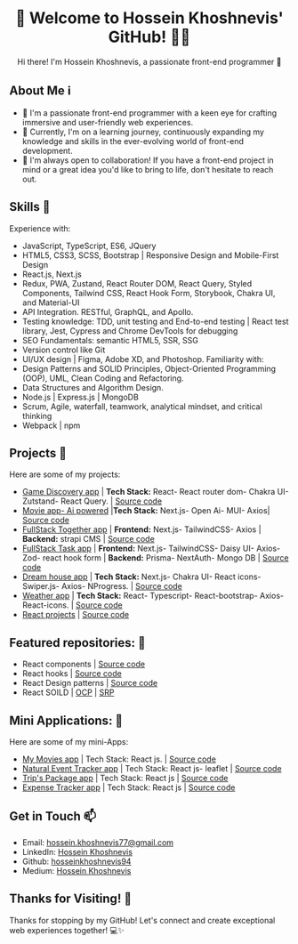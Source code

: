 <h1 align="center">👋 Welcome to Hossein Khoshnevis' GitHub! 👨‍💻</h1>
<p align="center">
  Hi there! I'm Hossein Khoshnevis, a passionate front-end programmer 🚀
</p>

## About Me ℹ️
- 👀 I'm a passionate front-end programmer with a keen eye for crafting immersive and user-friendly web experiences.
- 🌱 Currently, I'm on a learning journey, continuously expanding my knowledge and skills in the ever-evolving world of front-end development.
- 💞️ I'm always open to collaboration! If you have a front-end project in mind or a great idea you'd like to bring to life, don't hesitate to reach out.
  

## Skills 🚀
Experience with:
- JavaScript, TypeScript, ES6, JQuery
- HTML5, CSS3, SCSS, Bootstrap | Responsive Design and Mobile-First Design
- React.js, Next.js
- Redux, PWA, Zustand, React Router DOM, React Query, Styled Components, Tailwind CSS, React Hook Form, Storybook, Chakra UI, and Material-UI
- API Integration. RESTful, GraphQL, and Apollo.
- Testing knowledge: TDD, unit testing and End-to-end testing | React test library, Jest, Cypress and Chrome DevTools for debugging
- SEO Fundamentals: semantic HTML5, SSR, SSG
- Version control like Git
- UI/UX design | Figma, Adobe XD, and Photoshop.
Familiarity with:
- Design Patterns and SOLID Principles, Object-Oriented Programming (OOP), UML, Clean Coding and Refactoring.
- Data Structures and Algorithm Design.
- Node.js | Express.js | MongoDB 
- Scrum, Agile, waterfall, teamwork, analytical mindset, and critical thinking
- Webpack | npm 


## Projects 💼
Here are some of my projects:
- [Game Discovery app](https://game-discovery-app-sepia.vercel.app/) | **Tech Stack:** React- React router dom- Chakra UI- Zutstand- React Query. | [Source code](https://github.com/hosseinkhoshnevis94/Game-discovery-app)
- [Movie app- Ai powered](https://weather-app-beta-dusky-62.vercel.app/) |**Tech Stack:** Next.js- Open Ai- MUI- Axios| [Source code](https://github.com/hosseinkhoshnevis94/Weather-app/tree/main)
- [FullStack Together app](https://weather-app-beta-dusky-62.vercel.app/) | **Frontend:** Next.js- TailwindCSS- Axios | **Backend:** strapi CMS | [Source code](https://github.com/hosseinkhoshnevis94/Weather-app/tree/main)
- [FullStack Task app](https://weather-app-beta-dusky-62.vercel.app/) | **Frontend:** Next.js- TailwindCSS- Daisy UI- Axios- Zod- react hook form | **Backend:** Prisma- NextAuth- Mongo DB | [Source code](https://github.com/hosseinkhoshnevis94/Weather-app/tree/main)
- [Dream house app](https://dream-house-app.vercel.app/) | **Tech Stack:** Next.js- Chakra UI- React icons- Swiper.js- Axios- NProgress. | [Source code](https://github.com/hosseinkhoshnevis94/Dream-house-app)
- [Weather app](https://weather-app-beta-dusky-62.vercel.app/) | **Tech Stack:** React- Typescript- React-bootstrap- Axios- React-icons. | [Source code](https://github.com/hosseinkhoshnevis94/Weather-app/tree/main)
- [React projects](https://react-projects-eta-khaki.vercel.app/) | [Source code](https://github.com/hosseinkhoshnevis94/react-projects)


## Featured repositories: 🌟
- React components | [Source code](https://github.com/hosseinkhoshnevis94/react-components)
- React hooks | [Source code](https://github.com/hosseinkhoshnevis94/react-hooks)
- React Design patterns | [Source code](https://github.com/hosseinkhoshnevis94/React-design-patterns)
- React SOILD | [OCP](https://github.com/hosseinkhoshnevis94/OCP-in-react) |  [SRP](https://github.com/hosseinkhoshnevis94/SRP-in-react)

## Mini Applications: 📱
Here are some of my mini-Apps:
- [My Movies app](https://my-movies-eight.vercel.app/) | Tech Stack: React js. | [Source code](https://github.com/hosseinkhoshnevis94/my-movies)
- [Natural Event Tracker app](https://natural-event-tracker-app.vercel.app/) | Tech Stack: React js- leaflet | [Source code](https://github.com/hosseinkhoshnevis94/Natural-Event-Tracker-app)
- [Trip's Package app](https://travel-app-iota-one.vercel.app/) | Tech Stack: React js | [Source code](https://github.com/hosseinkhoshnevis94/packageForTrip-miniApp)
- [Expense Tracker app](https://expense-app-olive.vercel.app//) | Tech Stack: React js | [Source code](https://github.com/hosseinkhoshnevis94/expense-minApp)
## Get in Touch 📫
- Email: [hossein.khoshnevis77@gmail.com](mailto:hossein.khoshnevis77@gmail.com)
- LinkedIn: [Hossein Khoshnevis](https://www.linkedin.com/in/hossein-khoshnevis/)
- Github: [hosseinkhoshnevis94](https://github.com/hosseinkhoshnevis94)
- Medium: [Hossein Khoshnevis](https://medium.com/@hossein.khoshnevis77)

<!-- Thank You -->
## Thanks for Visiting! 🙏
Thanks for stopping by my GitHub! Let's connect and create exceptional web experiences together! 💻✨
